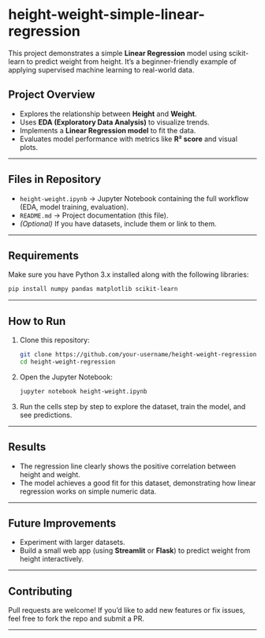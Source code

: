 # height-weight-simple-linear-regression
This project demonstrates a simple **Linear Regression** model using scikit-learn to predict weight from height. It’s a beginner-friendly example of applying supervised machine learning to real-world data.

##  Project Overview

* Explores the relationship between **Height** and **Weight**.
* Uses **EDA (Exploratory Data Analysis)** to visualize trends.
* Implements a **Linear Regression model** to fit the data.
* Evaluates model performance with metrics like **R² score** and visual plots.

--- 
## Files in Repository

* `height-weight.ipynb` → Jupyter Notebook containing the full workflow (EDA, model training, evaluation).
* `README.md` → Project documentation (this file).
* *(Optional)* If you have datasets, include them or link to them.

---

## Requirements

Make sure you have Python 3.x installed along with the following libraries:

```bash
pip install numpy pandas matplotlib scikit-learn
```

---

## How to Run

1. Clone this repository:

   ```bash
   git clone https://github.com/your-username/height-weight-regression.git
   cd height-weight-regression
   ```
2. Open the Jupyter Notebook:

   ```bash
   jupyter notebook height-weight.ipynb
   ```
3. Run the cells step by step to explore the dataset, train the model, and see predictions.

---

##  Results

* The regression line clearly shows the positive correlation between height and weight.
* The model achieves a good fit for this dataset, demonstrating how linear regression works on simple numeric data.

---

## Future Improvements

* Experiment with larger datasets.
* Build a small web app (using **Streamlit** or **Flask**) to predict weight from height interactively.

---

## Contributing

Pull requests are welcome! If you’d like to add new features or fix issues, feel free to fork the repo and submit a PR.

---
